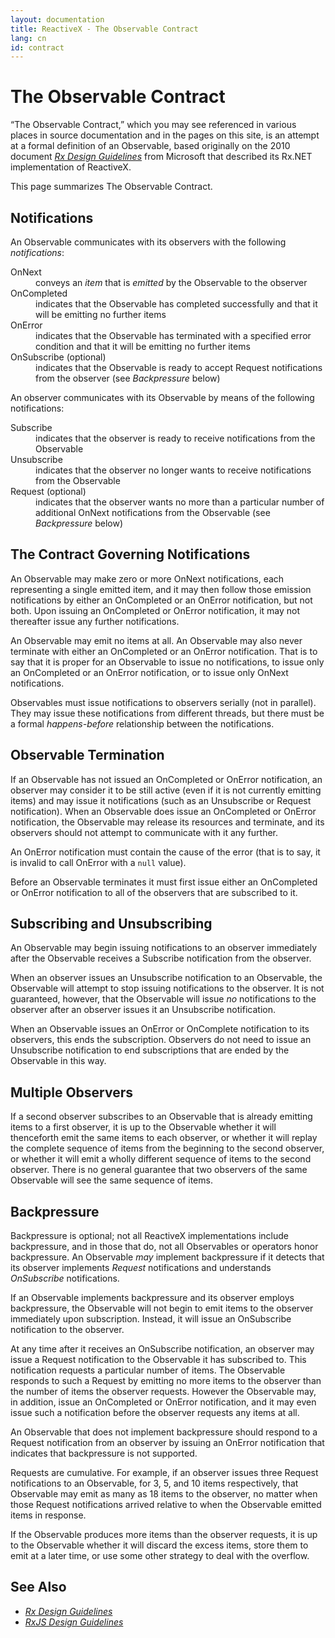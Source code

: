 ```yaml
---
layout: documentation
title: ReactiveX - The Observable Contract
lang: cn
id: contract
---
```


<h1>The Observable Contract</h1>
<p>
 “The Observable Contract,” which you may see referenced in various places in source documentation and in the
 pages on this site, is an attempt at a formal definition of an Observable, based originally on the 2010
 document <a href="https://go.microsoft.com/fwlink/?LinkID=205219"><cite>Rx Design Guidelines</cite></a> from
 Microsoft that described its Rx.NET implementation of ReactiveX.
</p><p>
 This page summarizes The Observable Contract.
</p>
<h2>Notifications</h2>
<p>
 An Observable communicates with its observers with the following <i>notifications</i>:
</p>
<dl>
 <dt>OnNext</dt>
  <dd>conveys an <i>item</i> that is <i>emitted</i> by the Observable to the observer</dd>
 <dt>OnCompleted</dt>
  <dd>indicates that the Observable has completed successfully and that it will be emitting no further items</dd>
 <dt>OnError</dt>
  <dd>indicates that the Observable has terminated with a specified error condition and that it will be emitting no further items</dd>
 <dt>OnSubscribe (optional)</dt>
  <dd>indicates that the Observable is ready to accept Request notifications from the observer (see <i>Backpressure</i> below)</dd>
</dl>
<p>
 An observer communicates with its Observable by means of the following notifications:
</p>
<dl>
 <dt>Subscribe</dt>
  <dd>indicates that the observer is ready to receive notifications from the Observable</dd>
 <dt>Unsubscribe</dt>
  <dd>indicates that the observer no longer wants to receive notifications from the Observable</dd>
 <dt>Request (optional)</dt>
  <dd>indicates that the observer wants no more than a particular number of additional OnNext notifications from the Observable (see <i>Backpressure</i> below)</dd>
</dl>
<h2>The Contract Governing Notifications</h2>
<p>
 An Observable may make zero or more OnNext notifications, each representing a single emitted item, and it may
 then follow those emission notifications by either an OnCompleted or an OnError notification, but not both.
 Upon issuing an OnCompleted or OnError notification, it may not thereafter issue any further notifications.
</p><p>
 An Observable may emit no items at all.  An Observable may also never terminate with either an OnCompleted or
 an OnError notification.  That is to say that it is proper for an Observable to issue no notifications, to
 issue only an OnCompleted or an OnError notification, or to issue only OnNext notifications.
</p><p>
 Observables must issue notifications to observers serially (not in parallel). They may issue these
 notifications from different threads, but there must be a formal <i>happens-before</i> relationship between the
 notifications.
</p>
<h2>Observable Termination</h2>
<p>
 If an Observable has not issued an OnCompleted or OnError notification, an observer may consider it to be still
 active (even if it is not currently emitting items) and may issue it notifications (such as an Unsubscribe
 or Request notification). When an Observable does issue an OnCompleted or OnError notification, the Observable
 may release its resources and terminate, and its observers should not attempt to communicate with it any
 further.
</p><p>
 An OnError notification must contain the cause of the error (that is to say, it is invalid to call OnError with
 a <code>null</code> value).
</p><p>
 Before an Observable terminates it must first issue either an OnCompleted or OnError notification to all of the
 observers that are subscribed to it.
</p>
<h2>Subscribing and Unsubscribing</h2>
<p>
 An Observable may begin issuing notifications to an observer immediately after the Observable receives a
 Subscribe notification from the observer.
</p><p>
 When an observer issues an Unsubscribe notification to an Observable, the Observable will attempt to stop
 issuing notifications to the observer. It is not guaranteed, however, that the Observable will issue
 <em>no</em> notifications to the observer after an observer issues it an Unsubscribe notification.
</p><p>
 When an Observable issues an OnError or OnComplete notification to its observers, this ends the subscription.
 Observers do not need to issue an Unsubscribe notification to end subscriptions that are ended by the Observable
 in this way.
</p>
<h2>Multiple Observers</h2>
<p>
 If a second observer subscribes to an Observable that is already emitting items to a first observer, it is up
 to the Observable whether it will thenceforth emit the same items to each observer, or whether it will replay
 the complete sequence of items from the beginning to the second observer, or whether it will emit a wholly
 different sequence of items to the second observer. There is no general guarantee that two observers of the
 same Observable will see the same sequence of items.
</p>
<h2>Backpressure</h2>
<p>
 Backpressure is optional; not all ReactiveX implementations include backpressure, and in those that do, not all
 Observables or operators honor backpressure. An Observable <em>may</em> implement backpressure if it detects
 that its observer implements <i>Request</i> notifications and understands <i>OnSubscribe</i> notifications.
</p><p>
 If an Observable implements backpressure and its observer employs backpressure, the Observable will not begin
 to emit items to the observer immediately upon subscription. Instead, it will issue an OnSubscribe notification
 to the observer.
</p><p>
 At any time after it receives an OnSubscribe notification, an observer may issue a Request notification to the
 Observable it has subscribed to. This notification requests a particular number of items. The Observable
 responds to such a Request by emitting no more items to the observer than the number of items the observer
 requests. However the Observable may, in addition, issue an OnCompleted or OnError notification, and it may
 even issue such a notification before the observer requests any items at all.
</p><p>
 An Observable that does not implement backpressure should respond to a Request notification from an observer
 by issuing an OnError notification that indicates that backpressure is not supported.
</p><p>
 Requests are cumulative. For example, if an observer issues three Request notifications to an Observable, for
 3, 5, and 10 items respectively, that Observable may emit as many as 18 items to the observer, no matter when
 those Request notifications arrived relative to when the Observable emitted items in response.
</p><p>
 If the Observable produces more items than the observer requests, it is up to the Observable whether it will
 discard the excess items, store them to emit at a later time, or use some other strategy to deal with the
 overflow.
</p>
<h2>See Also</h2>
<ul>
 <li><a href="https://go.microsoft.com/fwlink/?LinkID=205219"><cite>Rx Design Guidelines</cite></a></li>
 <li><a href="http://xgrommx.github.io/rx-book/content/guidelines/index.html"><cite>RxJS Design Guidelines</cite></a></li>
</ul>

